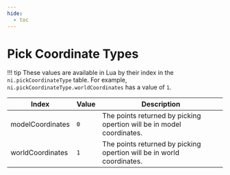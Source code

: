 ```yaml
---
hide:
  - toc
---
```


# Pick Coordinate Types

!!! tip
	These values are available in Lua by their index in the `ni.pickCoordinateType` table. For example, `ni.pickCoordinateType.worldCoordinates` has a value of `1`.

Index            | Value  | Description
---------------- | ------ | ----------------
modelCoordinates | `0`    | The points returned by picking opertion will be in model coordinates.
worldCoordinates | `1`    | The points returned by picking opertion will be in world coordinates.

